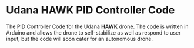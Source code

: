 # Udana HAWK PID Controller Code
The PID Controller Code for the Udana <b>HAWK</b> drone. The code is written in Arduino and allows the drone to self-stabilize 
as well as respond to user input, but the code will soon cater for an autonomous drone.
